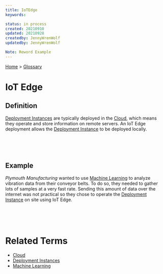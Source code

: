 ```yaml
---
title: IoTEdge
keywords: 

status: in process
created: 20210910
updated: 20210928
createdby: JennyWrenWolf
updatedby: JennyWrenWolf

Note: Reword Example
---
```

[Home](../Index.md) > [Glossary](./Index.md)

# IoT Edge
## Definition
 
[Deployment Instances](./DeploymentInstance.md) are typically deployed in the [Cloud](./Cloud.md), which means they operate and store information on remote servers.  An IoT Edge deployment allows the [Deployment Instance](./DeploymentInstance.md) to be deployed locally.

<br>
<br>
<br>

## Example
*Plymouth Manufacturing* wanted to use [Machine Learning](./MachineLearning.md) to analyze vibration data from their conveyor belts. To do so, they needed to gather lots of samples at a very fast rate. Sending this amount of data over the internet was not practical so they chose to operate the [Deployment Instance](./DeploymentInstance.md) on site using IoT Edge. 

<br>
<br>
<br>

# Related Terms
- [Cloud](./Cloud.md)
- [Deployment Instances](./DeploymentInstance.md)
- [Machine Learning](./MachineLearning.md)